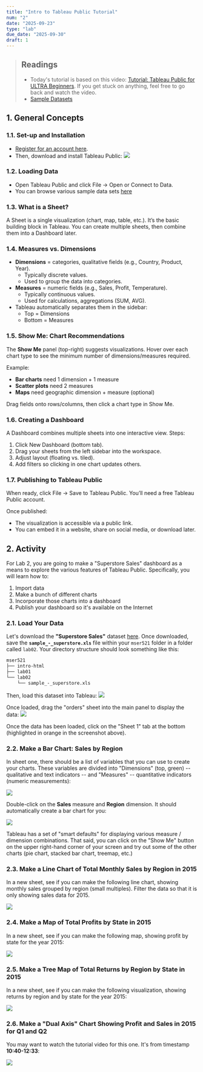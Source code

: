 ```yaml
---
title: "Intro to Tableau Public Tutorial"
num: "2"
date: "2025-09-23"
type: "lab"
due_date: "2025-09-30"
draft: 1
---
```


> ## Readings
> * Today's tutorial is based on this video: <a href="https://www.youtube.com/watch?v=Br7oyg9-jbM" target="_blank">Tutorial: Tableau Public for ULTRA Beginners</a>. If you get stuck on anything, feel free to go back and watch the video.
> * <a href="https://public.tableau.com/app/learn/sample-data" target="_blank">Sample Datasets</a>

## 1. General Concepts

### 1.1. Set-up and Installation 
* <a href="https://public.tableau.com/" target="_blank">Register for an account here</a>.
* Then, download and install Tableau Public:
   <img class="screenshot" src="/fall2025/images/assignments/lab02/tableau-download.png" />

### 1.2. Loading Data
* Open Tableau Public and click File → Open or Connect to Data.
* You can browse various sample data sets <a href="https://public.tableau.com/app/learn/sample-data" target="_blank">here</a>

### 1.3. What is a Sheet?
A Sheet is a single visualization (chart, map, table, etc.). It’s the basic building block in Tableau. You can create multiple sheets, then combine them into a Dashboard later.

### 1.4. Measures vs. Dimensions
* **Dimensions** = categories, qualitative fields (e.g., Country, Product, Year).
    * Typically discrete values.
    * Used to group the data into categories.
* **Measures** = numeric fields (e.g., Sales, Profit, Temperature).
    * Typically continuous values.
    * Used for calculations, aggregations (SUM, AVG).
* Tableau automatically separates them in the sidebar:
    * Top = Dimensions
    * Bottom = Measures

### 1.5. Show Me: Chart Recommendations
The **Show Me** panel (top-right) suggests visualizations. Hover over each chart type to see the minimum number of dimensions/measures required.

Example:

* **Bar charts** need 1 dimension + 1 measure
* **Scatter plots** need 2 measures
* **Maps** need geographic dimension + measure (optional)

Drag fields onto rows/columns, then click a chart type in Show Me.

### 1.6. Creating a Dashboard
A Dashboard combines multiple sheets into one interactive view.
Steps:

1. Click New Dashboard (bottom tab).
1. Drag your sheets from the left sidebar into the workspace.
1. Adjust layout (floating vs. tiled).
1. Add filters so clicking in one chart updates others.

### 1.7. Publishing to Tableau Public
When ready, click File → Save to Tableau Public. You’ll need a free Tableau Public account.

Once published:

* The visualization is accessible via a public link.
* You can embed it in a website, share on social media, or download later.

## 2. Activity
For Lab 2, you are going to make a "Superstore Sales" dashboard as a means to explore the various features of Tableau Public. Specifically, you will learn how to:
1. Import data
2. Make a bunch of different charts
3. Incorporate those charts into a dashboard
4. Publish your dashboard so it's available on the Internet


### 2.1. Load Your Data
Let's download the **"Superstore Sales"** dataset <a href="https://public.tableau.com/app/learn/sample-data" target="_blank">here</a>. Once downloaded, save the **`sample_-_superstore.xls`** file within your `mser521` folder in a folder called `lab02`. Your directory structure should look something like this:

```sh
mser521
├── intro-html
├── lab01
└── lab02
    └── sample_-_superstore.xls
```

Then, load this dataset into Tableau:
<img class="screenshot" src="/fall2025/images/assignments/lab02/upload-data.png" />

Once loaded, drag the "orders" sheet into the main panel to display the data:
<img class="screenshot" src="/fall2025/images/assignments/lab02/orders-sheet.png" />

Once the data has been loaded, click on the "Sheet 1" tab at the bottom (highlighted in orange in the screenshot above).

### 2.2. Make a Bar Chart: Sales by Region
In sheet one, there should be a list of variables that you can use to create your charts. These variables are divided into "Dimensions" (top, green) -- qualitative and text indicators -- and "Measures" -- quantitative indicators (numeric measurements):

<img class="screenshot" src="/fall2025/images/assignments/lab02/variables.png" />

Double-click on the **Sales** measure and **Region** dimension. It should automatically create a bar chart for you:

<img class="screenshot" src="/fall2025/images/assignments/lab02/bar1.png" />

Tableau has a set of "smart defaults" for displaying various measure / dimension combinations. That said, you can click on the "Show Me" button on the upper right-hand corner of your screen and try out some of the other charts (pie chart, stacked bar chart, treemap, etc.)

### 2.3. Make a Line Chart of Total Monthly Sales by Region in 2015
In a new sheet, see if you can make the following line chart, showing monthly sales grouped by region (small multiples). Filter the data so that it is only showing sales data for 2015.

<img class="screenshot !max-w-4xl" src="/fall2025/images/assignments/lab02/challenge1.png" />

### 2.4. Make a Map of Total Profits by State in 2015
In a new sheet, see if you can make the following map, showing profit by state for the year 2015:

<img class="screenshot !max-w-4xl" src="/fall2025/images/assignments/lab02/challenge2.png" />

### 2.5. Make a Tree Map of Total Returns by Region by State in 2015
In a new sheet, see if you can make the following visualization, showing returns by region and by state for the year 2015:

<img class="screenshot !max-w-4xl" src="/fall2025/images/assignments/lab02/challenge3.png" />

### 2.6. Make a "Dual Axis" Chart Showing Profit and Sales in 2015 for Q1 and Q2
You may want to watch the tutorial video for this one. It's from timestamp **10:40-12:33**:

<img class="screenshot !max-w-4xl" src="/fall2025/images/assignments/lab02/challenge4.png" />
